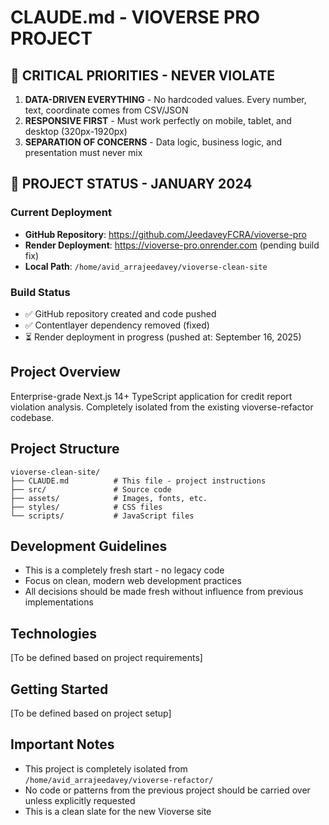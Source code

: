 # CLAUDE.md - VIOVERSE PRO PROJECT

## 🔴 CRITICAL PRIORITIES - NEVER VIOLATE
1. **DATA-DRIVEN EVERYTHING** - No hardcoded values. Every number, text, coordinate comes from CSV/JSON
2. **RESPONSIVE FIRST** - Must work perfectly on mobile, tablet, and desktop (320px-1920px)
3. **SEPARATION OF CONCERNS** - Data logic, business logic, and presentation must never mix

## 🚀 PROJECT STATUS - JANUARY 2024

### Current Deployment
- **GitHub Repository**: https://github.com/JeedaveyFCRA/vioverse-pro
- **Render Deployment**: https://vioverse-pro.onrender.com (pending build fix)
- **Local Path**: `/home/avid_arrajeedavey/vioverse-clean-site`

### Build Status
- ✅ GitHub repository created and code pushed
- ✅ Contentlayer dependency removed (fixed)
- ⏳ Render deployment in progress (pushed at: September 16, 2025)

## Project Overview
Enterprise-grade Next.js 14+ TypeScript application for credit report violation analysis. Completely isolated from the existing vioverse-refactor codebase.

## Project Structure
```
vioverse-clean-site/
├── CLAUDE.md          # This file - project instructions
├── src/               # Source code
├── assets/            # Images, fonts, etc.
├── styles/            # CSS files
└── scripts/           # JavaScript files
```

## Development Guidelines
- This is a completely fresh start - no legacy code
- Focus on clean, modern web development practices
- All decisions should be made fresh without influence from previous implementations

## Technologies
[To be defined based on project requirements]

## Getting Started
[To be defined based on project setup]

## Important Notes
- This project is completely isolated from `/home/avid_arrajeedavey/vioverse-refactor/`
- No code or patterns from the previous project should be carried over unless explicitly requested
- This is a clean slate for the new Vioverse site